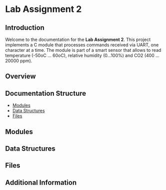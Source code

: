 # Lab Assignment 2

## Introduction

Welcome to the documentation for the **Lab Assignment 2**. This project implements a C module that processes commands received via UART, one
character at a time. The module is part of a smart sensor that allows to
read temperature (-50oC … 60oC), relative humidity (0...100%) and CO2
(400 … 20000 ppm).

## Overview



## Documentation Structure

- [Modules](#modules)
- [Data Structures](#data-structures)
- [Files](#files)

## Modules



## Data Structures



## Files



## Additional Information




